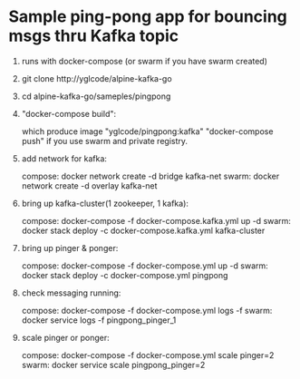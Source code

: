Sample ping-pong app for bouncing msgs thru Kafka topic
=======================================================

1. runs with docker-compose (or swarm if you have swarm created)

2. git clone http://yglcode/alpine-kafka-go

3. cd alpine-kafka-go/sameples/pingpong

4. "docker-compose build":

   which produce image "yglcode/pingpong:kafka"
   "docker-compose push" if you use swarm and private registry.

5. add network for kafka:

   compose: docker network create -d bridge kafka-net
   swarm:   docker network create -d overlay kafka-net

6. bring up kafka-cluster(1 zookeeper, 1 kafka):

   compose: docker-compose -f docker-compose.kafka.yml up -d
   swarm: docker stack deploy -c docker-compose.kafka.yml kafka-cluster

7. bring up pinger & ponger:

   compose: docker-compose -f docker-compose.yml up -d
   swarm:   docker stack deploy -c docker-compose.yml pingpong

8. check messaging running:

   compose: docker-compose -f docker-compose.yml logs -f
   swarm:   docker service logs -f pingpong_pinger_1

9. scale pinger or ponger:

   compose: docker-compose -f docker-compose.yml scale pinger=2
   swarm:   docker service scale pingpong_pinger=2

